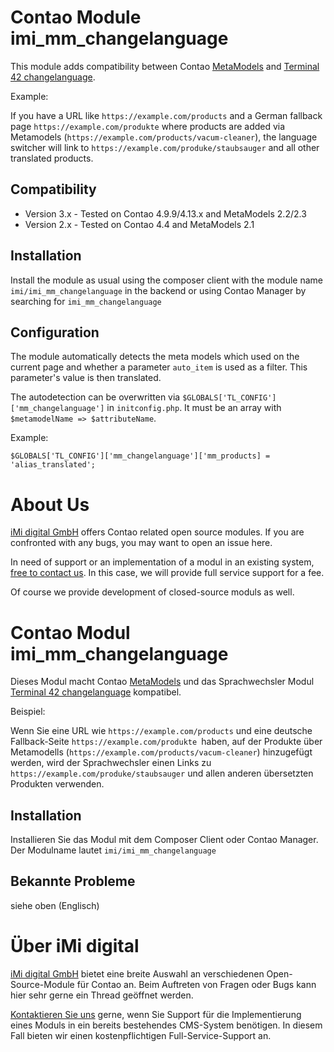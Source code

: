 Contao Module imi_mm_changelanguage
====================================

This module adds compatibility between Contao [MetaModels](https://now.metamodel.me/) and [Terminal 42 changelanguage](terminal42/contao-changelanguage).

Example:

If you have a URL like `https://example.com/products` and a German fallback page `https://example.com/produkte` where products are added via Metamodels (`https://example.com/products/vacum-cleaner`), the language switcher will link to  `https://example.com/produke/staubsauger` and all other translated products.

Compatibility
-------------

* Version 3.x - Tested on Contao 4.9.9/4.13.x and MetaModels 2.2/2.3
* Version 2.x - Tested on Contao 4.4 and MetaModels 2.1

Installation
------------

Install the module as usual using the composer client with the module name `imi/imi_mm_changelanguage` in the backend or using Contao Manager by searching for `imi_mm_changelanguage`


Configuration
-------------

The module automatically detects the meta models which used on the current page
and whether a parameter `auto_item` is used as a filter. This parameter's
value is then translated.

The autodetection can be overwritten via `$GLOBALS['TL_CONFIG']['mm_changelanguage']` in `initconfig.php`. It must be an array with `$metamodelName => $attributeName`.

Example:

    $GLOBALS['TL_CONFIG']['mm_changelanguage']['mm_products] = 'alias_translated';
    
About Us
=================

[iMi digital GmbH](http://www.imi.de/) offers Contao related open source modules. If you are confronted with any bugs, you may want to open an issue here.

In need of support or an implementation of a modul in an existing system, [free to contact us](mailto:a.menk@iMi.de). In this case, we will provide full service support for a fee.

Of course we provide development of closed-source moduls as well.


Contao Modul imi_mm_changelanguage
==================================

Dieses Modul macht Contao [MetaModels](https://now.metamodel.me/) und das Sprachwechsler Modul [Terminal 42 changelanguage](terminal42/contao-changelanguage) kompatibel.

Beispiel:

Wenn Sie eine URL wie `https://example.com/products` und eine deutsche Fallback-Seite `https://example.com/produkte `haben, auf der Produkte über Metamodells (`https://example.com/products/vacum-cleaner`) hinzugefügt werden, wird der Sprachwechsler einen Links zu `https://example.com/produke/staubsauger` und allen anderen übersetzten Produkten verwenden.

Installation
------------

Installieren Sie das Modul mit dem Composer Client oder Contao Manager. Der Modulname lautet `imi/imi_mm_changelanguage`

Bekannte Probleme
-----------------

siehe oben (Englisch)

Über iMi digital
================

[iMi digital GmbH](http://www.imi.de/) bietet eine breite Auswahl an verschiedenen Open-Source-Module für Contao an. Beim Auftreten von Fragen oder Bugs kann hier sehr gerne ein Thread geöffnet werden.

[Kontaktieren Sie uns](mailto:a.menk@iMi.de) gerne, wenn Sie Support für die Implementierung eines Moduls in ein bereits bestehendes CMS-System benötigen. In diesem Fall bieten wir einen kostenpflichtigen Full-Service-Support an.
